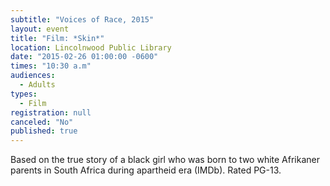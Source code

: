 ```yaml
---
subtitle: "Voices of Race, 2015"
layout: event
title: "Film: *Skin*"
location: Lincolnwood Public Library
date: "2015-02-26 01:00:00 -0600"
times: "10:30 a.m"
audiences: 
  - Adults
types: 
  - Film
registration: null
canceled: "No"
published: true
---
```


Based on the true story of a black girl who was born to two white Afrikaner parents in South Africa during apartheid era (IMDb). Rated PG-13.